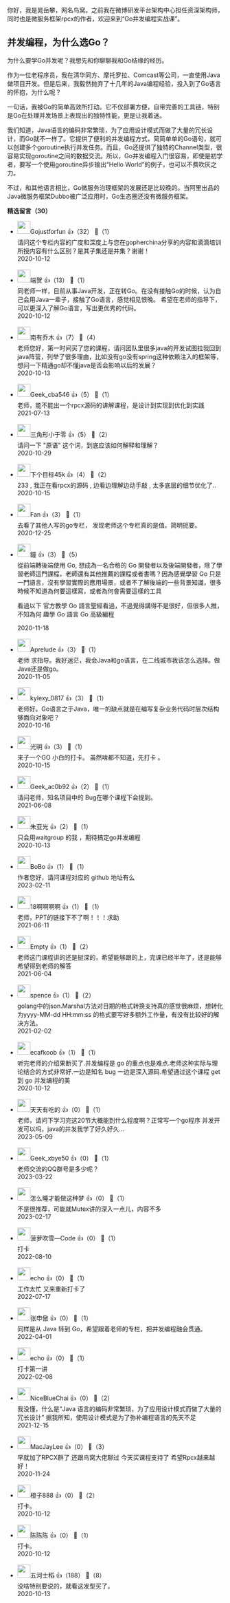 你好，我是晁岳攀，网名鸟窝。之前我在微博研发平台架构中心担任资深架构师，同时也是微服务框架rpcx的作者，欢迎来到“Go并发编程实战课”。

## 并发编程，为什么选Go？

为什么要学Go并发呢？我想先和你聊聊我和Go结缘的经历。

作为一位老程序员，我在清华同方、摩托罗拉、Comcast等公司，一直使用Java做项目开发。但是后来，我毅然抛弃了十几年的Java编程经验，投入到了Go语言的怀抱，为什么呢？

一句话，我被Go的简单高效所打动。它不仅部署方便，自带完善的工具链，特别是Go在处理并发场景上表现出的独特性能，更是让我着迷。

我们知道，Java语言的编码非常繁琐，为了应用设计模式而做了大量的冗长设计，而Go就不一样了。它提供了便利的并发编程方式，简简单单的Go语句，就可以创建多个goroutine执行并发任务。而且，Go还提供了独特的Channel类型，很容易实现goroutine之间的数据交流。所以，Go并发编程入门很容易，即使是初学者，要写一个使用goroutine异步输出“Hello World”的例子，也可以不费吹灰之力。

不过，和其他语言相比，Go微服务治理框架的发展还是比较晚的。当阿里出品的Java微服务框架Dubbo被广泛应用时，Go生态圈还没有微服务框架。
<div><strong>精选留言（30）</strong></div><ul>
<li><img src="https://static001.geekbang.org/account/avatar/00/12/1c/cd/8d552516.jpg" width="30px"><span>Gojustforfun</span> 👍（32） 💬（1）<div>请问这个专栏内容的广度和深度上与您在gopherchina分享的内容和滴滴培训所授内容有什么区别？是其子集还是并集？谢谢！</div>2020-10-12</li><br/><li><img src="https://static001.geekbang.org/account/avatar/00/11/1d/34/8201baab.jpg" width="30px"><span>端贺</span> 👍（13） 💬（1）<div>同老师一样，目前从事Java开发，正在转Go。在没有接触Go的时候，认为自己会用Java一辈子，接触了Go语言，感觉相见恨晚。
希望在老师的指导下，可以更深入了解Go语言，写出更优秀的代码。</div>2020-10-12</li><br/><li><img src="https://static001.geekbang.org/account/avatar/00/1f/e9/b5/c44f6891.jpg" width="30px"><span>南有乔木</span> 👍（7） 💬（4）<div>老师您好，第一时间买了您的课程，请问团队里很多java的开发试图拉我回到java阵营，列举了很多理由，比如没有go没有spring这种依赖注入的框架等，想问一下精通go却不懂java是否会影响以后的发展？</div>2020-10-13</li><br/><li><img src="http://thirdwx.qlogo.cn/mmopen/vi_32/Q0j4TwGTfTIYML5ZzlzYzMDNPSo25ZicwU6LNbOGqQ1ItY4X9dZqOK00GUv1eTlWbYolvYczx4cmTdqNicBmtfkw/132" width="30px"><span>Geek_cba546</span> 👍（5） 💬（1）<div>老师，能不能出一个rpcx源码的讲解课程，是设计到实现到优化到实践</div>2021-07-13</li><br/><li><img src="https://static001.geekbang.org/account/avatar/00/0f/a8/7e/c9201b20.jpg" width="30px"><span>三角形小于零</span> 👍（5） 💬（2）<div>请问一下 &quot;原语&quot;  这个词，到底应该如何解释和理解？ </div>2020-10-29</li><br/><li><img src="https://static001.geekbang.org/account/avatar/00/10/46/0c/773ba2f3.jpg" width="30px"><span>下个目标45k</span> 👍（4） 💬（2）<div>233 , 我正在看rpcx的源码 , 边看边理解边动手敲 , 太多底层的细节优化了.. </div>2020-10-15</li><br/><li><img src="https://static001.geekbang.org/account/avatar/00/11/04/60/64d166b6.jpg" width="30px"><span>Fan</span> 👍（3） 💬（1）<div>去看了其他人写的go专栏， 发现老师这个专栏真的是值。简明扼要。</div>2020-12-25</li><br/><li><img src="https://static001.geekbang.org/account/avatar/00/17/2b/c7/9c8647c8.jpg" width="30px"><span>鐘</span> 👍（3） 💬（5）<div>從前端轉後端使用 Go, 想成為一名合格的 Go 開發者以及後端開發者，除了學習老師這門課程，老師還有其他推薦的課程或者書嗎？因為感覺學習 Go 只是一門語言，沒有學習實際的應用場景，或者不了解後端的一些背景知識，很多時候不知道為何要這樣寫，或者為何會需要這樣的工具

看過以下
官方教學
Go 語言聖經看過，不過覺得講得不是很好，但很多人推，不知為何
趣學 Go 語言
Go 高級編程</div>2020-11-18</li><br/><li><img src="https://static001.geekbang.org/account/avatar/00/19/4f/ac/80439ba7.jpg" width="30px"><span>Aprelude</span> 👍（3） 💬（1）<div>老师 求指导。我好迷茫，我会Java和go语言，在二线城市我该怎么选择。做Java还是做go。</div>2020-11-05</li><br/><li><img src="https://static001.geekbang.org/account/avatar/00/10/4d/54/9c214885.jpg" width="30px"><span>kylexy_0817</span> 👍（3） 💬（1）<div>老师好。Go语言之于Java，唯一的缺点就是在编写复杂业务代码时层次结构够面向对象吧？</div>2020-10-16</li><br/><li><img src="https://static001.geekbang.org/account/avatar/00/13/ac/3b/53dab296.jpg" width="30px"><span>光明</span> 👍（3） 💬（1）<div>来子一个GO 小白的打卡。  虽然啥都不知道，先打卡 。 </div>2020-10-15</li><br/><li><img src="https://thirdwx.qlogo.cn/mmopen/vi_32/W4lyRF73fibulbzUCTe1RInYNb9MzwwX8TKxzKWK8MOsx1ic7emyZKZklSzRDyt4icNG7wvCWzzVpYMc7a3QHAZGw/132" width="30px"><span>Geek_ac0b92</span> 👍（2） 💬（1）<div>请问老师，知名项目中的 Bug在哪个课程下会提到。</div>2021-06-08</li><br/><li><img src="https://static001.geekbang.org/account/avatar/00/0f/fd/ad/33edf122.jpg" width="30px"><span>朱亚光</span> 👍（2） 💬（1）<div>只会用waitgroup 的我 ，期待搞定go并发编程</div>2020-10-13</li><br/><li><img src="https://static001.geekbang.org/account/avatar/00/1f/22/39/71475c0c.jpg" width="30px"><span>BoBo</span> 👍（1） 💬（1）<div>作者您好，请问课程对应的 github 地址有么</div>2023-02-11</li><br/><li><img src="" width="30px"><span>18啊啊啊啊</span> 👍（1） 💬（1）<div>老师，PPT的链接下不了啊！！！求助</div>2021-06-11</li><br/><li><img src="https://static001.geekbang.org/account/avatar/00/12/e1/0d/ecf81935.jpg" width="30px"><span>Empty</span> 👍（1） 💬（2）<div>老师这门课程讲的还是挺深的，希望能够跟的上，完课已经半年了，还是能够希望得到老师的解答</div>2021-06-04</li><br/><li><img src="https://static001.geekbang.org/account/avatar/00/0f/7f/b2/e0e34ef1.jpg" width="30px"><span>spence</span> 👍（1） 💬（2）<div>golang中的json.Marshal方法对日期的格式转换支持真的感觉很麻烦，想转化为yyyy-MM-dd HH:mm:ss 的格式要写好多额外工作量，有没有比较好的解决方法。</div>2021-02-02</li><br/><li><img src="https://static001.geekbang.org/account/avatar/00/13/ae/7a/3b722eb8.jpg" width="30px"><span>ecafkoob</span> 👍（1） 💬（1）<div>听完老师的介绍果断买了.并发编程是 go 的重点也是难点.老师这种实际与理论结合的方式非常好.一边是知名 bug 一边是深入源码.希望通过这个课程 get 到 go 并发编程的美</div>2020-10-12</li><br/><li><img src="https://static001.geekbang.org/account/avatar/00/18/7b/03/03583011.jpg" width="30px"><span>天天有吃的</span> 👍（0） 💬（1）<div>老师，请问下学习完这20节大概能到什么程度啊？正常写一个go程序 并发开发可以吗，java的并发我学了好久好久...</div>2023-05-09</li><br/><li><img src="" width="30px"><span>Geek_xbye50</span> 👍（0） 💬（1）<div>老师交流的QQ群号是多少呢？</div>2023-03-22</li><br/><li><img src="https://static001.geekbang.org/account/avatar/00/2e/8c/f9/e1dab0ca.jpg" width="30px"><span>怎么睡才能做这种梦</span> 👍（0） 💬（1）<div>不是很推荐，可能就Mutex讲的深入一点儿，内容不多</div>2023-02-17</li><br/><li><img src="https://static001.geekbang.org/account/avatar/00/19/2e/ca/469f7266.jpg" width="30px"><span>菠萝吹雪—Code</span> 👍（0） 💬（1）<div>打卡</div>2022-08-10</li><br/><li><img src="https://static001.geekbang.org/account/avatar/00/2a/a5/a5/ad715d22.jpg" width="30px"><span>echo</span> 👍（0） 💬（1）<div>工作太忙 又来重新打卡了</div>2022-07-17</li><br/><li><img src="https://static001.geekbang.org/account/avatar/00/12/0a/a4/828a431f.jpg" width="30px"><span>张申傲</span> 👍（0） 💬（1）<div>同样是从 Java 转到 Go，希望跟着老师的专栏，把并发编程融会贯通。</div>2022-04-01</li><br/><li><img src="https://static001.geekbang.org/account/avatar/00/2a/a5/a5/ad715d22.jpg" width="30px"><span>echo</span> 👍（0） 💬（1）<div>打卡第一讲</div>2022-02-08</li><br/><li><img src="https://static001.geekbang.org/account/avatar/00/1f/1b/be/525e05ae.jpg" width="30px"><span>NiceBlueChai</span> 👍（0） 💬（2）<div>我没懂，什么是“Java 语言的编码非常繁琐，为了应用设计模式而做了大量的冗长设计”
据我所知，使用设计模式是为了弥补编程语言的先天不足</div>2021-12-15</li><br/><li><img src="https://static001.geekbang.org/account/avatar/00/16/59/3a/4aa76097.jpg" width="30px"><span>MacJayLee</span> 👍（0） 💬（3）<div>早就加了RPCX群了 还跟鸟窝大佬聊过 今天买课程支持了 希望Rpcx越来越好！</div>2020-11-24</li><br/><li><img src="https://static001.geekbang.org/account/avatar/00/16/17/6e/76b4aa3d.jpg" width="30px"><span>橙子888</span> 👍（0） 💬（2）<div>打卡。</div>2020-10-12</li><br/><li><img src="https://static001.geekbang.org/account/avatar/00/18/ac/6f/c58c1f26.jpg" width="30px"><span>陈陈陈</span> 👍（0） 💬（1）<div>打卡。</div>2020-10-12</li><br/><li><img src="https://static001.geekbang.org/account/avatar/00/10/b6/94/190de8f4.jpg" width="30px"><span>五河士稻</span> 👍（188） 💬（8）<div>没啥特别要说的，就看这发型买了。</div>2020-10-13</li><br/>
</ul>